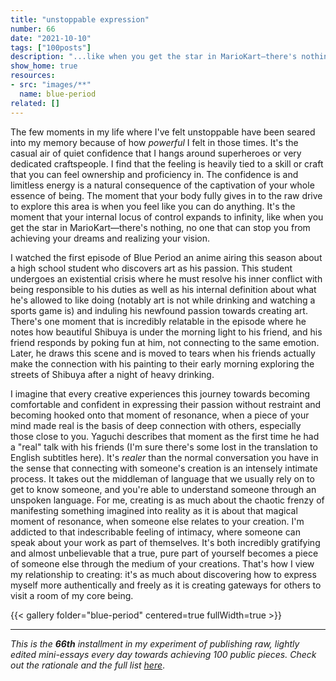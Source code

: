 ```yaml
---
title: "unstoppable expression"
number: 66
date: "2021-10-10"
tags: ["100posts"]
description: "...like when you get the star in MarioKart—there's nothing, no one that can stop you from achieving your dreams and realizing your vision."
show_home: true
resources: 
- src: "images/**"
  name: blue-period
related: []
---
```


The few moments in my life where I've felt unstoppable have been seared into my memory because of how *powerful* I felt in those times. It's the casual air of quiet confidence that I hangs around superheroes or very dedicated craftspeople. I find that the feeling is heavily tied to a skill or craft that you can feel ownership and proficiency in. The confidence is and limitless energy is a natural consequence of the captivation of your whole essence of being. The moment that your body fully gives in to the raw drive to explore this area is when you feel like you can do anything. It's the moment that your internal locus of control expands to infinity, like when you get the star in MarioKart—there's nothing, no one that can stop you from achieving your dreams and realizing your vision.

I watched the first episode of Blue Period an anime airing this season about a high school student who discovers art as his passion. This student undergoes an existential crisis where he must resolve his inner conflict with being responsible to his duties as well as his internal definition about what he's allowed to like doing (notably art is not while drinking and watching a sports game is) and induling his newfound passion towards creating art. There's one moment that is incredibly relatable in the episode where he notes how beautiful Shibuya is under the morning light to his friend, and his friend responds by poking fun at him, not connecting to the same emotion. Later, he draws this scene and is moved to tears when his friends actually make the connection with his painting to their early morning exploring the streets of Shibuya after a night of heavy drinking. 

I imagine that every creative experiences this journey towards becoming comfortable and confident in expressing their passion without restraint and becoming hooked onto that moment of resonance, when a piece of your mind made real is the basis of deep connection with others, especially those close to you. Yaguchi describes that moment as the first time he had a "real" talk with his friends (I'm sure there's some lost in the translation to English subtitles here). It's *realer* than the normal conversation you have in the sense that connecting with someone's creation is an intensely intimate process. It takes out the middleman of language that we usually rely on to get to know someone, and you're able to understand someone through an unspoken language. For me, creating is as much about the chaotic frenzy of manifesting something imagined into reality as it is about that magical moment of resonance, when someone else relates to your creation. I'm addicted to that indescribable feeling of intimacy, where someone can speak about your work as part of themselves. It's both incredibly gratifying and almost unbelievable that a true, pure part of yourself becomes a piece of someone else through the medium of your creations. That's how I view my relationship to creating: it's as much about discovering how to express myself more authentically and freely as it is creating gateways for others to visit a room of my core being. 

{{< gallery folder="blue-period" centered=true fullWidth=true >}}

---
*This is the **66th** installment in my experiment of publishing raw, lightly edited mini-essays every day towards achieving 100 public pieces. Check out the rationale and the full list [here](/experiments/100posts/)*.

